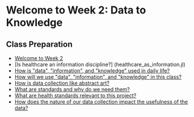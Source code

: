 # Welcome to Week 2: Data to Knowledge
## Class Preparation

- [Welcome to Week 2](welcome.jl)
- [Is healthcare an information discipline?]
(healthcare_as_information.jl)
- [How is "data", "information", and "knowledge" used in daily life?](dik_daily.jl)
- [How will we use "data", "information", and "knowledge" in this class?](dik_in_ehr.jl)
- [How is data collection like abstract art?](data_abstraction.jl)
- [What are standards and why do we need them?](standards_intro.jl)
- [What are health standards relevant to this project?](standards_health.jl)
- [How does the nature of our data collection impact the usefulness of the data?](data_collection.jl)
